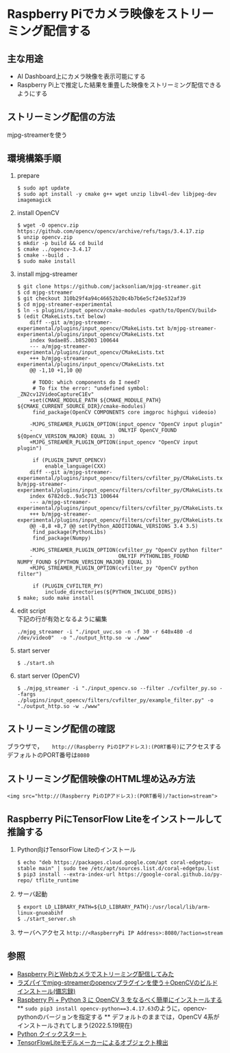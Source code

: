 # Raspberry Piでカメラ映像をストリーミング配信する

## 主な用途

* AI Dashboard上にカメラ映像を表示可能にする
* Raspberry Pi上で推定した結果を重畳した映像をストリーミング配信できるようにする

## ストリーミング配信の方法

mjpg-streamerを使う

## 環境構築手順

1. prepare
    ```
    $ sudo apt update
    $ sudo apt install -y cmake g++ wget unzip libv4l-dev libjpeg-dev imagemagick
    ```
1. install OpenCV
    ```
    $ wget -O opencv.zip https://github.com/opencv/opencv/archive/refs/tags/3.4.17.zip
    $ unzip opencv.zip
    $ mkdir -p build && cd build
    $ cmake ../opencv-3.4.17
    $ cmake --build .
    $ sudo make install
    ```
1. install mjpg-streamer  
    ```
    $ git clone https://github.com/jacksonliam/mjpg-streamer.git
    $ cd mjpg-streamer
    $ git checkout 310b29f4a94c46652b20c4b7b6e5cf24e532af39
    $ cd mjpg-streamer-experimental
    $ ln -s plugins/input_opencv/cmake-modules <path/to/OpenCV/build>
    $ (edit CMakeLists.txt below)
        diff --git a/mjpg-streamer-experimental/plugins/input_opencv/CMakeLists.txt b/mjpg-streamer-experimental/plugins/input_opencv/CMakeLists.txt
        index 9adae85..b852003 100644
        --- a/mjpg-streamer-experimental/plugins/input_opencv/CMakeLists.txt
        +++ b/mjpg-streamer-experimental/plugins/input_opencv/CMakeLists.txt
        @@ -1,10 +1,10 @@
        
         # TODO: which components do I need?
         # To fix the error: "undefined symbol: _ZN2cv12VideoCaptureC1Ev"
        +set(CMAKE_MODULE_PATH ${CMAKE_MODULE_PATH} ${CMAKE_CURRENT_SOURCE_DIR}/cmake-modules)
         find_package(OpenCV COMPONENTS core imgproc highgui videoio)
        
        -MJPG_STREAMER_PLUGIN_OPTION(input_opencv "OpenCV input plugin"
        -                            ONLYIF OpenCV_FOUND ${OpenCV_VERSION_MAJOR} EQUAL 3)
        +MJPG_STREAMER_PLUGIN_OPTION(input_opencv "OpenCV input plugin")
        
         if (PLUGIN_INPUT_OPENCV)
             enable_language(CXX)
        diff --git a/mjpg-streamer-experimental/plugins/input_opencv/filters/cvfilter_py/CMakeLists.txt b/mjpg-streamer-experimental/plugins/input_opencv/filters/cvfilter_py/CMakeLists.txt
        index 6782dcb..9a5c713 100644
        --- a/mjpg-streamer-experimental/plugins/input_opencv/filters/cvfilter_py/CMakeLists.txt
        +++ b/mjpg-streamer-experimental/plugins/input_opencv/filters/cvfilter_py/CMakeLists.txt
        @@ -8,8 +8,7 @@ set(Python_ADDITIONAL_VERSIONS 3.4 3.5)
         find_package(PythonLibs)
         find_package(Numpy)
        
        -MJPG_STREAMER_PLUGIN_OPTION(cvfilter_py "OpenCV python filter"
        -                            ONLYIF PYTHONLIBS_FOUND NUMPY_FOUND ${PYTHON_VERSION_MAJOR} EQUAL 3)
        +MJPG_STREAMER_PLUGIN_OPTION(cvfilter_py "OpenCV python filter")
        
         if (PLUGIN_CVFILTER_PY)
             include_directories(${PYTHON_INCLUDE_DIRS})
    $ make; sudo make install
    ```
1. edit script  
    下記の行が有効となるように編集
    ```
    ./mjpg_streamer -i "./input_uvc.so -n -f 30 -r 640x480 -d /dev/video0"  -o "./output_http.so -w ./www"
    ```
1. start server  
    ```
    $ ./start.sh
    ```
1. start server (OpenCV)
    ```
    $ ./mjpg_streamer -i "./input_opencv.so --filter ./cvfilter_py.so --fargs ./plugins/input_opencv/filters/cvfilter_py/example_filter.py" -o "./output_http.so -w ./www"
    ```

## ストリーミング配信の確認

ブラウザで，```	http://(Raspberry PiのIPアドレス):(PORT番号)```にアクセスする  
デフォルトのPORT番号は```8080```

## ストリーミング配信映像のHTML埋め込み方法

```
<img src="http://(Raspberry PiのIPアドレス):(PORT番号)/?action=stream">
```

## Raspberry PiにTensorFlow Liteをインストールして推論する

1. Python向けTensorFlow Liteのインストール
    ```
    $ echo "deb https://packages.cloud.google.com/apt coral-edgetpu-stable main" | sudo tee /etc/apt/sources.list.d/coral-edgetpu.list
    $ pip3 install --extra-index-url https://google-coral.github.io/py-repo/ tflite_runtime
    ```
1. サーバ起動
    ```
    $ export LD_LIBRARY_PATH=${LD_LIBRARY_PATH}:/usr/local/lib/arm-linux-gnueabihf
    $ ./start_server.sh
    ```
1. サーバへアクセス
    ```http://<RaspberryPi IP Address>:8080/?action=stream```

## 参照

* [Raspberry PiとWebカメラでストリーミング配信してみた](https://www.ecomottblog.com/?p=8791)
* [ラズパイでmjpg-streamerのopencvプラグインを使う＋OpenCVのビルドインストール(備忘録)](https://qiita.com/zuttonetetai/items/e0c4b13a6012b285db01)
* [Raspberry Pi + Python 3 に OpenCV 3 をなるべく簡単にインストールする](https://qiita.com/masaru/items/658b24b0806144cfeb1c)
** ```sudo pip3 install opencv-python==3.4.17.63```のように，opencv-pythonのバージョンを指定する
** デフォルトのままでは，OpenCV 4系がインストールされてしまう(2022.5.19現在)
* [Python クイックスタート](https://www.tensorflow.org/lite/guide/python?hl=ja)
* [TensorFlowLiteモデルメーカーによるオブジェクト検出](https://www.tensorflow.org/lite/tutorials/model_maker_object_detection)

